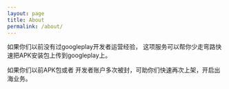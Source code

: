 ```yaml
---
layout: page
title: About
permalink: /about/
---
```


如果你们以前没有过googleplay开发者运营经验，
这项服务可以帮你少走弯路快速把APK安装包上传到googleplay上。

如果你们以前APK包或者 开发者账户多次被封，可助你们快速再次上架，开启出海业务。

